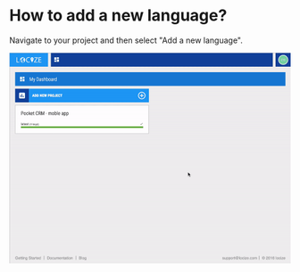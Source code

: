 # How to add a new language?

Navigate to your project and then select "Add a new language".

![](add_language.gif)